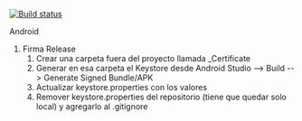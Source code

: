 <!--- 
[![Build status](https://build.appcenter.ms/v0.1/apps/c1049a87-b866-48c8-868b-3ed00cbbe73d/branches/dev/badge)](https://appcenter.ms)
-->
[![Build status](https://build.appcenter.ms/v0.1/apps/afcc0dd6-e114-4480-bdee-c63a264f4a09/branches/dev/badge)](https://appcenter.ms)


Android 
1. Firma Release
	1. Crear una carpeta fuera del proyecto llamada <MyProject>_Certificate
	2. Generar en esa carpeta el Keystore desde Android Studio --> Build --> Generate Signed Bundle/APK 
	3. Actualizar keystore.properties con los valores
	3. Remover keystore.properties del repositorio (tiene que quedar solo local) y agregarlo al .gitignore
